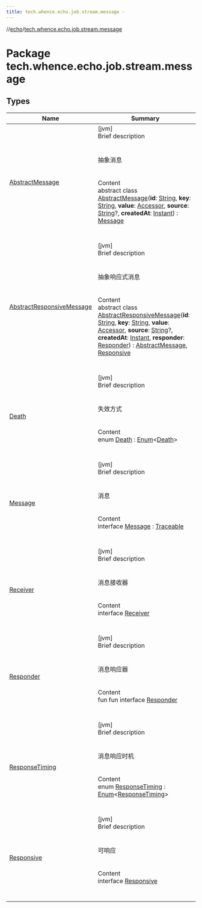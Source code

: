 ```yaml
---
title: tech.whence.echo.job.stream.message -
---
```

//[echo](../index.md)/[tech.whence.echo.job.stream.message](index.md)



# Package tech.whence.echo.job.stream.message  


## Types  
  
|  Name|  Summary| 
|---|---|
| [AbstractMessage](-abstract-message/index.md)| [jvm]  <br>Brief description  <br><br><br>抽象消息<br><br>  <br>Content  <br>abstract class [AbstractMessage](-abstract-message/index.md)(**id**: [String](https://kotlinlang.org/api/latest/jvm/stdlib/kotlin/-string/index.html), **key**: [String](https://kotlinlang.org/api/latest/jvm/stdlib/kotlin/-string/index.html), **value**: [Accessor](../tech.whence.echo.container.accessor/-accessor/index.md), **source**: [String](https://kotlinlang.org/api/latest/jvm/stdlib/kotlin/-string/index.html)?, **createdAt**: [Instant](https://docs.oracle.com/javase/8/docs/api/java/time/Instant.html)) : [Message](-message/index.md)  <br><br><br>
| [AbstractResponsiveMessage](-abstract-responsive-message/index.md)| [jvm]  <br>Brief description  <br><br><br>抽象响应式消息<br><br>  <br>Content  <br>abstract class [AbstractResponsiveMessage](-abstract-responsive-message/index.md)(**id**: [String](https://kotlinlang.org/api/latest/jvm/stdlib/kotlin/-string/index.html), **key**: [String](https://kotlinlang.org/api/latest/jvm/stdlib/kotlin/-string/index.html), **value**: [Accessor](../tech.whence.echo.container.accessor/-accessor/index.md), **source**: [String](https://kotlinlang.org/api/latest/jvm/stdlib/kotlin/-string/index.html)?, **createdAt**: [Instant](https://docs.oracle.com/javase/8/docs/api/java/time/Instant.html), **responder**: [Responder](-responder/index.md)) : [AbstractMessage](-abstract-message/index.md), [Responsive](-responsive/index.md)  <br><br><br>
| [Death](-death/index.md)| [jvm]  <br>Brief description  <br><br><br>失效方式<br><br>  <br>Content  <br>enum [Death](-death/index.md) : [Enum](https://kotlinlang.org/api/latest/jvm/stdlib/kotlin/-enum/index.html)<[Death](-death/index.md)>   <br><br><br>
| [Message](-message/index.md)| [jvm]  <br>Brief description  <br><br><br>消息<br><br>  <br>Content  <br>interface [Message](-message/index.md) : [Traceable](../tech.whence.echo.job/-traceable/index.md)  <br><br><br>
| [Receiver](-receiver/index.md)| [jvm]  <br>Brief description  <br><br><br>消息接收器<br><br>  <br>Content  <br>interface [Receiver](-receiver/index.md)  <br><br><br>
| [Responder](-responder/index.md)| [jvm]  <br>Brief description  <br><br><br>消息响应器<br><br>  <br>Content  <br>fun fun interface [Responder](-responder/index.md)  <br><br><br>
| [ResponseTiming](-response-timing/index.md)| [jvm]  <br>Brief description  <br><br><br>消息响应时机<br><br>  <br>Content  <br>enum [ResponseTiming](-response-timing/index.md) : [Enum](https://kotlinlang.org/api/latest/jvm/stdlib/kotlin/-enum/index.html)<[ResponseTiming](-response-timing/index.md)>   <br><br><br>
| [Responsive](-responsive/index.md)| [jvm]  <br>Brief description  <br><br><br>可响应<br><br>  <br>Content  <br>interface [Responsive](-responsive/index.md)  <br><br><br>

